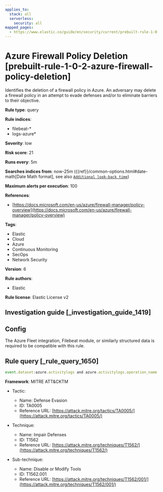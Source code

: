 ```yaml
---
applies_to:
  stack: all
  serverless:
    security: all
mapped_pages:
  - https://www.elastic.co/guide/en/security/current/prebuilt-rule-1-0-2-azure-firewall-policy-deletion.html
---
```


# Azure Firewall Policy Deletion [prebuilt-rule-1-0-2-azure-firewall-policy-deletion]

Identifies the deletion of a firewall policy in Azure. An adversary may delete a firewall policy in an attempt to evade defenses and/or to eliminate barriers to their objective.

**Rule type**: query

**Rule indices**:

* filebeat-*
* logs-azure*

**Severity**: low

**Risk score**: 21

**Runs every**: 5m

**Searches indices from**: now-25m ({{ref}}/common-options.html#date-math[Date Math format], see also [`Additional look-back time`](docs-content://solutions/security/detect-and-alert/create-detection-rule.md#rule-schedule))

**Maximum alerts per execution**: 100

**References**:

* [https://docs.microsoft.com/en-us/azure/firewall-manager/policy-overview](https://docs.microsoft.com/en-us/azure/firewall-manager/policy-overview)

**Tags**:

* Elastic
* Cloud
* Azure
* Continuous Monitoring
* SecOps
* Network Security

**Version**: 6

**Rule authors**:

* Elastic

**Rule license**: Elastic License v2

## Investigation guide [_investigation_guide_1419]

## Config

The Azure Fleet integration, Filebeat module, or similarly structured data is required to be compatible with this rule.

## Rule query [_rule_query_1650]

```js
event.dataset:azure.activitylogs and azure.activitylogs.operation_name:"MICROSOFT.NETWORK/FIREWALLPOLICIES/DELETE" and event.outcome:(Success or success)
```

**Framework**: MITRE ATT&CKTM

* Tactic:

    * Name: Defense Evasion
    * ID: TA0005
    * Reference URL: [https://attack.mitre.org/tactics/TA0005/](https://attack.mitre.org/tactics/TA0005/)

* Technique:

    * Name: Impair Defenses
    * ID: T1562
    * Reference URL: [https://attack.mitre.org/techniques/T1562/](https://attack.mitre.org/techniques/T1562/)

* Sub-technique:

    * Name: Disable or Modify Tools
    * ID: T1562.001
    * Reference URL: [https://attack.mitre.org/techniques/T1562/001/](https://attack.mitre.org/techniques/T1562/001/)



